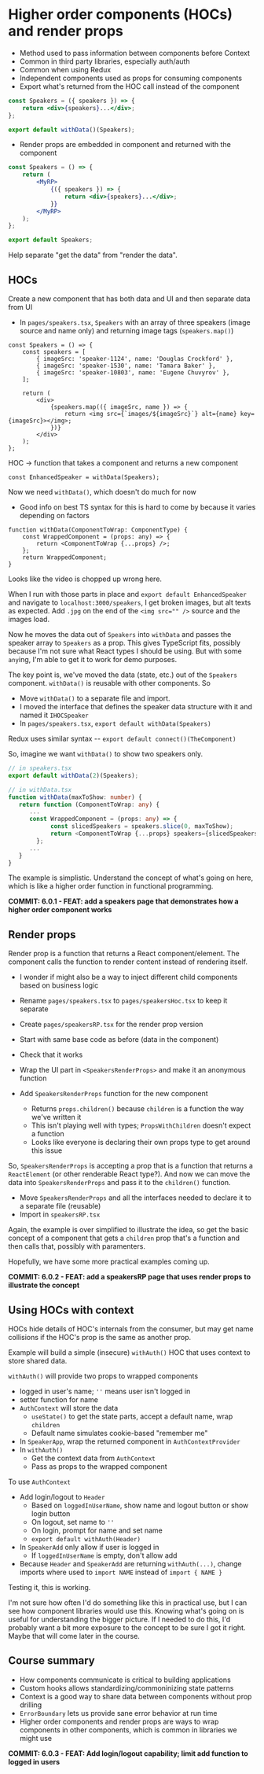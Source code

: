 # Higher order components (HOCs) and render props

-  Method used to pass information between components before Context
-  Common in third party libraries, especially auth/auth
-  Common when using Redux
-  Independent components used as props for consuming components
-  Export what's returned from the HOC call instead of the component

```jsx
const Speakers = ({ speakers }) => {
	return <div>{speakers}...</div>;
};

export default withData()(Speakers);
```

-  Render props are embedded in component and returned with the component

```jsx
const Speakers = () => {
	return (
		<MyRP>
			{({ speakers }) => {
				return <div>{speakers}...</div>;
			}}
		</MyRP>
	);
};

export default Speakers;
```

Help separate "get the data" from "render the data".

## HOCs

Create a new component that has both data and UI and then separate data from UI

-  In `pages/speakers.tsx`, `Speakers` with an array of three speakers (image source and name only) and returning image tags (`speakers.map()`)

```tsx
const Speakers = () => {
	const speakers = [
		{ imageSrc: 'speaker-1124', name: 'Douglas Crockford' },
		{ imageSrc: 'speaker-1530', name: 'Tamara Baker' },
		{ imageSrc: 'speaker-10803', name: 'Eugene Chuvyrov' },
	];

	return (
		<div>
			{speakers.map(({ imageSrc, name }) => {
				return <img src={`images/${imageSrc}`} alt={name} key={imageSrc}></img>;
			})}
		</div>
	);
};
```

HOC -> function that takes a component and returns a new component

```tsx
const EnhancedSpeaker = withData(Speakers);
```

Now we need `withData()`, which doesn't do much for now

-  Good info on best TS syntax for this is hard to come by because it varies depending on factors

```tsx
function withData(ComponentToWrap: ComponentType) {
	const WrappedComponent = (props: any) => {
		return <ComponentToWrap {...props} />;
	};
	return WrappedComponent;
}
```

Looks like the video is chopped up wrong here.

When I run with those parts in place and `export default EnhancedSpeaker` and navigate to `localhost:3000/speakers`, I get broken images, but alt texts as expected. Add `.jpg` on the end of the `<img src="" />` source and the images load.

Now he moves the data out of `Speakers` into `withData` and passes the speaker array to `Speakers` as a prop. This gives TypeScript fits, possibly because I'm not sure what React types I should be using. But with some `any`ing, I'm able to get it to work for demo purposes.

The key point is, we've moved the data (state, etc.) out of the `Speakers` component. `withData()` is reusable with other components. So

-  Move `withData()` to a separate file and import.
-  I moved the interface that defines the speaker data structure with it and named it `IHOCSpeaker`
-  In `pages/speakers.tsx`, `export default withData(Speakers)`

Redux uses similar syntax -- `export default connect()(TheComponent)`

So, imagine we want `withData()` to show two speakers only.

```ts
// in speakers.tsx
export default withData(2)(Speakers);

// in withData.tsx
function withData(maxToShow: number) {
   return function (ComponentToWrap: any) {
      ...
      const WrappedComponent = (props: any) => {
			const slicedSpeakers = speakers.slice(0, maxToShow);
			return <ComponentToWrap {...props} speakers={slicedSpeakers} />;
		};
      ...
   }
}

```

The example is simplistic. Understand the concept of what's going on here, which is like a higher order function in functional programming.

**COMMIT: 6.0.1 - FEAT: add a speakers page that demonstrates how a higher order component works**

## Render props

Render prop is a function that returns a React component/element. The component calls the function to render content instead of rendering itself.

-  I wonder if might also be a way to inject different child components based on business logic

-  Rename `pages/speakers.tsx` to `pages/speakersHoc.tsx` to keep it separate
-  Create `pages/speakersRP.tsx` for the render prop version
-  Start with same base code as before (data in the component)
-  Check that it works
-  Wrap the UI part in `<SpeakersRenderProps>` and make it an anonymous function
-  Add `SpeakersRenderProps` function for the new component
   -  Returns `props.children()` because `children` is a function the way we've written it
   -  This isn't playing well with types; `PropsWithChildren` doesn't expect a function
   -  Looks like everyone is declaring their own props type to get around this issue

So, `SpeakersRenderProps` is accepting a prop that is a function that returns a `ReactElement` (or other renderable React type?). And now we can move the data into `SpeakersRenderProps` and pass it to the `children()` function.

-  Move `SpeakersRenderProps` and all the interfaces needed to declare it to a separate file (reusable)
-  Import in `speakersRP.tsx`

Again, the example is over simplified to illustrate the idea, so get the basic concept of a component that gets a `children` prop that's a function and then calls that, possibly with paramenters.

Hopefully, we have some more practical examples coming up.

**COMMIT: 6.0.2 - FEAT: add a speakersRP page that uses render props to illustrate the concept**

## Using HOCs with context

HOCs hide details of HOC's internals from the consumer, but may get name collisions if the HOC's prop is the same as another prop.

Example will build a simple (insecure) `withAuth()` HOC that uses context to store shared data.

`withAuth()` will provide two props to wrapped components

-  logged in user's name; `''` means user isn't logged in
-  setter function for name
-  `AuthContext` will store the data
   -  `useState()` to get the state parts, accept a default name, wrap `children`
   -  Default name simulates cookie-based "remember me"
-  In `SpeakerApp`, wrap the returned component in `AuthContextProvider`
-  In `withAuth()`
   -  Get the context data from `AuthContext`
   -  Pass as props to the wrapped component

To use `AuthContext`

-  Add login/logout to `Header`
   -  Based on `loggedInUserName`, show name and logout button or show login button
   -  On logout, set name to `''`
   -  On login, prompt for name and set name
   -  `export default withAuth(Header)`
-  In `SpeakerAdd` only allow if user is logged in
   -  If `loggedInUserName` is empty, don't allow add
-  Because `Header` and `SpeakerAdd` are returning `withAuth(...)`, change imports where used to `import NAME` instead of `import { NAME }`

Testing it, this is working.

I'm not sure how often I'd do something like this in practical use, but I can see how component libraries would use this. Knowing what's going on is useful for understanding the bigger picture. If I needed to do this, I'd probably want a bit more exposure to the concept to be sure I got it right. Maybe that will come later in the course.

## Course summary

-  How components communicate is critical to building applications
-  Custom hooks allows standardizing/commoninizing state patterns
-  Context is a good way to share data between components without prop drilling
-  `ErrorBoundary` lets us provide sane error behavior at run time
-  Higher order components and render props are ways to wrap components in other components, which is common in libraries we might use

**COMMIT: 6.0.3 - FEAT: Add login/logout capability; limit add function to logged in users**
